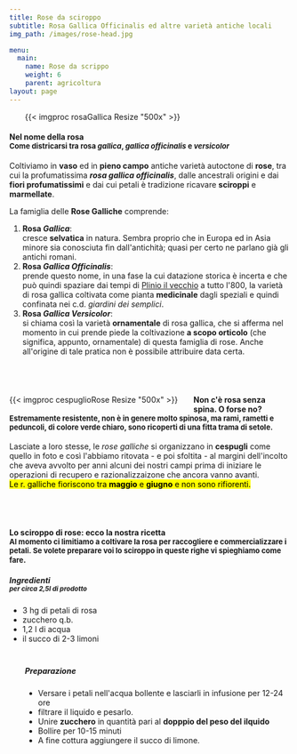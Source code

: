```yaml
---
title: Rose da sciroppo
subtitle: Rosa Gallica Officinalis ed altre varietà antiche locali
img_path: /images/rose-head.jpg

menu:
  main:
    name: Rose da scrippo
    weight: 6
    parent: agricoltura
layout: page
---
```


<section style="margin-bottom:5em">
  <figure class="dx sh" style="margin: 0 0 1em 2em">
    {{< imgproc rosaGallica Resize "500x" >}}
  </figure>
  <h4>Nel nome della rosa<br />
    <span style="font-size:small">Come districarsi tra rosa <i>gallica</i>, <i>gallica officinalis</i> e  <i>versicolor</i></span>
  </h4>
  <p>
    Coltiviamo in <b>vaso</b> ed in <b>pieno campo</b> antiche varietà autoctone di <b>rose</b>, tra cui la profumatissima <strong><i>rosa gallica officinalis</i></strong>, dalle ancestrali origini e dai <b>fiori profumatissimi</b> e dai cui petali è tradizione ricavare <b>sciroppi</b> e <b>marmellate</b>.
  </p>
  <div class="important min">
    La famiglia delle <b>Rose Galliche</b> comprende: 
    <ol>
      <li><b>Rosa <i>Gallica</i></b>:<br /> 
      cresce <b>selvatica</b> in natura. Sembra proprio che in Europa ed in Asia minore sia conosciuta fin dall'antichità; quasi per certo ne parlano già gli antichi romani.</li>
      <li><b>Rosa <i>Gallica Officinalis</i></b>:<br />
      prende questo nome, in una fase la cui datazione storica è incerta e che può quindi spaziare dai tempi di <a href="https://it.wikipedia.org/wiki/Plinio_il_Vecchio" target="_blank">Plinio il vecchio</a> a tutto l'800, la varietà di rosa gallica coltivata come pianta <b>medicinale</b> dagli speziali e quindi confinata nei c.d. <i>giardini dei semplici</i>.</li>
      <li><b>Rosa <i>Gallica Versicolor</i></b>:<br /> 
      si chiama così la varietà <b>ornamentale</b> di rosa gallica, che si afferma nel momento in cui prende piede la coltivazione <b>a scopo orticolo</b> (che significa, appunto, ornamentale) di questa famiglia di rose. Anche all'origine di tale pratica non è possibile attribuire data certa.</li>
    </ol>
  </div>
  </p>
</section>
<section style="margin-bottom:5em">
  <figure class="sh" style="margin: 0 2em 1em 0;float:left">
    {{< imgproc cespuglioRose Resize "500x" >}}
  </figure>
  <h4>
  Non c'è rosa senza spina. O forse no?<br />
  <span style="font-size:small">Estremamente resistente, non è in genere molto spinosa, ma rami, rametti e peduncoli, di colore verde chiaro, sono ricoperti di una fitta trama di setole.</span>
  </h4>
  <p>
  Lasciate a loro stesse, le <i>rose galliche</i> si organizzano in <b>cespugli</b> come quello in foto e così l'abbiamo ritovata - e poi sfoltita - al margini dell'incolto che aveva avvolto per anni alcuni dei nostri campi prima di iniziare le operazioni di recupero e razionalizzaizone che ancora vanno avanti.<br />
  <mark>Le r. galliche fioriscono tra <b>maggio</b> e <b>giugno</b> e non sono rifiorenti.</mark>
  </p>
</section>
<section style="margin-bottom:5em">
  <h4>
  Lo sciroppo di rose: ecco la nostra ricetta<br />
  <span style="font-size:small">Al momento ci limitiamo a coltivare la rosa per raccogliere e commercializzare i petali. Se volete preparare voi lo sciroppo in queste righe vi spieghiamo come fare</span>.
  </h4>
  <article class="flex">
    <div class="note min greennote col-4" style="text-align:left!important">
      <h5>Ingredienti <br /><small> per circa 2,5l di prodotto</small>
      </h5>
      <ul>
        <li>3 hg di petali di rosa</li>
        <li>zucchero q.b.</li>
        <li>1,2 l di acqua</li>
        <li>il succo di 2-3 limoni</li>
      </ul>
    </div>
    <div style="padding:.5em 0 0 2em">
      <h5>Preparazione</h5>
      <ul>
        <li>Versare i petali nell'acqua bollente e lasciarli in infusione per 12-24 ore</li>
        <li>filtrare il liquido e pesarlo.</li> 
        <li>Unire <b>zucchero</b> in quantità pari al <b>dopppio del peso del ilquido</b></li>
        <li>Bollire per 10-15 minuti</li>
        <li>A fine cottura aggiungere il succo di limone.</li>
    </div>
  </article>
</section>


<!-- 
X circa 2,5 lt di prodotto. 3 etti di petali di rosa. Versare 1,2 lt di acqua bollente e lasciare in infusione per 12 24h. Filtrare il liquido e pesarlo. Unire zucchero pari al doppio del peso del liquido. Bollire per 10 15 minuti, a fine cottura aggiungere il succo di 2 3 limoni.
-->


 


<!-- TODO:  linkare e consigliare http://www.trafioriepiante.it -->